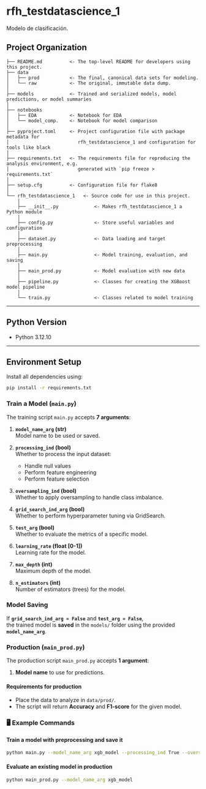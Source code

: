 # rfh_testdatascience_1

Modelo de clasificación.

## Project Organization

```
├── README.md          <- The top-level README for developers using this project.
├── data
│   ├── prod           <- The final, canonical data sets for modeling.
│   └── raw            <- The original, immutable data dump.
│
├── models             <- Trained and serialized models, model predictions, or model summaries
│
├── notebooks          
│   ├── EDA            <- Notebook for EDA
│   └── model_comp.    <- Notebook for model comparison
│
├── pyproject.toml     <- Project configuration file with package metadata for 
│                         rfh_testdatascience_1 and configuration for tools like black
│
├── requirements.txt   <- The requirements file for reproducing the analysis environment, e.g.
│                         generated with `pip freeze > requirements.txt`
│
├── setup.cfg          <- Configuration file for flake8
│
└── rfh_testdatascience_1   <- Source code for use in this project.
    │
    ├── __init__.py             <- Makes rfh_testdatascience_1 a Python module
    │
    ├── config.py               <- Store useful variables and configuration
    │
    ├── dataset.py              <- Data loading and target preprocessing
    │
    ├── main.py                 <- Model training, evaluation, and saving
    │
    ├── main_prod.py            <- Model evaluation with new data
    │
    ├── pipeline.py             <- Classes for creating the XGBoost model pipeline
    │
    └── train.py                <- Classes related to model training
```

--------

## Python Version
- Python 3.12.10

---

## Environment Setup
Install all dependencies using:

```bash
pip install -r requirements.txt
```
### Train a Model (`main.py`)

The training script `main.py` accepts **7 arguments**:

1. **`model_name_arg` (str)**  
   Model name to be used or saved.

2. **`processing_ind` (bool)**  
   Whether to process the input dataset:  
   - Handle null values  
   - Perform feature engineering  
   - Perform feature selection

3. **`oversampling_ind` (bool)**  
   Whether to apply oversampling to handle class imbalance.

4. **`grid_search_ind_arg` (bool)**  
   Whether to perform hyperparameter tuning via GridSearch.

5. **`test_arg` (bool)**  
   Whether to evaluate the metrics of a specific model.

6. **`learning_rate` (float [0-1])**  
   Learning rate for the model.

7. **`max_depth` (int)**  
   Maximum depth of the model.

8. **`n_estimators` (int)**  
   Number of estimators (trees) for the model.


### Model Saving

If **`grid_search_ind_arg = False`** and **`test_arg = False`**,  
the trained model is **saved** in the `models/` folder using the provided **`model_name_arg`**.

### Production (`main_prod.py`)

The production script `main_prod.py` accepts **1 argument**:

1. **Model name** to use for predictions.

#### Requirements for production
- Place the data to analyze in `data/prod/`.
- The script will return **Accuracy** and **F1-score** for the given model.

### 🖥️ Example Commands

#### Train a model with preprocessing and save it
```bash
python main.py --model_name_arg xgb_model --processing_ind True --oversampling_ind True --grid_search_ind_arg False --test_arg False --learning_rate 0.1 --max_depth 6 --n_estimators 200
```

#### Evaluate an existing model in production
```bash
python main_prod.py --model_name_arg xgb_model
```
